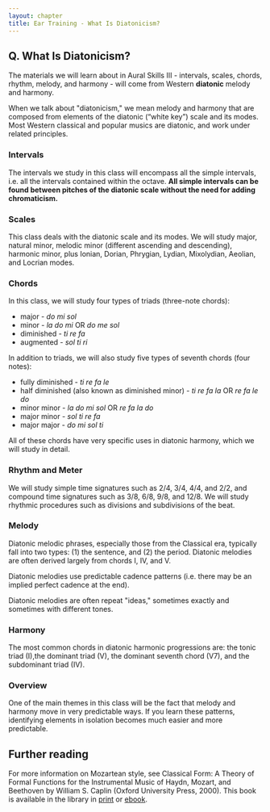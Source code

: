 ```yaml
---
layout: chapter
title: Ear Training - What Is Diatonicism?
---
```


## Q. What Is Diatonicism?

The materials we will learn about in Aural Skills III - intervals, scales, chords, rhythm, melody, and harmony - will come from Western **diatonic** melody and harmony. 

When we talk about "diatonicism," we mean melody and harmony that are composed from elements of the diatonic (“white key”) scale and its modes. Most Western classical and popular musics are diatonic, and work under related principles.

### Intervals

The intervals we study in this class will encompass all the simple intervals, i.e. all the intervals contained within the octave. **All simple intervals can be found between pitches of the diatonic scale without the need for adding chromaticism.**

### Scales

 This class deals with the diatonic scale and its modes. We will study major, natural minor, melodic minor (different ascending and descending), harmonic minor, plus Ionian, Dorian, Phrygian, Lydian, Mixolydian, Aeolian, and Locrian modes.

### Chords 

In this class, we will study four types of triads (three-note chords):
- major - *do mi sol*
- minor - *la do mi* OR *do me sol*
- diminished - *ti re fa*
- augmented - *sol ti ri*

In addition to triads, we will also study five types of seventh chords (four notes): 
- fully diminished - *ti re fa le*
- half diminished (also known as diminished minor) - *ti re fa la* OR *re fa le do*
- minor minor - *la do mi sol* OR *re fa la do*
- major minor - *sol ti re fa*
- major major - *do mi sol ti* 

All of these chords have very specific uses in diatonic harmony, which we will study in detail.

### Rhythm and Meter

We will study simple time signatures such as 2/4, 3/4, 4/4, and 2/2, and compound time signatures such as 3/8, 6/8, 9/8, and 12/8. We will study rhythmic procedures such as divisions and subdivisions of the beat.

### Melody

Diatonic melodic phrases, especially those from the Classical era, typically fall into two types: (1) the sentence, and (2) the period. Diatonic melodies are often derived largely from chords I, IV, and V.

Diatonic melodies use predictable cadence patterns (i.e. there may be an implied perfect cadence at the end).

Diatonic melodies are often repeat "ideas," sometimes exactly and sometimes with different tones.

### Harmony

The most common chords in diatonic harmonic progressions are: the tonic triad (I),the dominant triad (V), the dominant seventh chord (V7), and the subdominant triad (IV).

### Overview

One of the main themes in this class will be the fact that melody and harmony move in very predictable ways. If you learn these patterns, identifying elements in isolation becomes much easier and more predictable.

## Further reading

For more information on Mozartean style, see Classical Form: A Theory of Formal Functions for the Instrumental Music of Haydn, Mozart, and Beethoven by William S. Caplin (Oxford University Press, 2000). This book is available in the library in [print](https://alliance-primo.hosted.exlibrisgroup.com/primo-explore/fulldisplay?docid=CP71171686160001451&context=L&vid=UID&search_scope=everything&tab=everything&lang=en_US) or [ebook](https://alliance-primo.hosted.exlibrisgroup.com/primo-explore/fulldisplay?docid=TN_pq_ebook_centralEBC271183&context=PC&vid=UID&search_scope=everything&tab=everything&lang=en_US).

